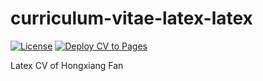 # curriculum-vitae-latex-latex

<!-- badges: start -->
[![License](https://img.shields.io/github/license/hxfan1227/curriculum-vitae-latex)](LICENSE)
[![Deploy CV to Pages](https://github.com/hxfan1227/curriculum-vitae-latex/actions/workflows/pdf.yml/badge.svg)](https://github.com/hxfan1227/curriculum-vitae-latex/actions/workflows/pdf.yml)
<!-- badges: end -->

Latex CV of Hongxiang Fan
